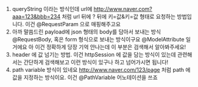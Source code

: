 1. queryString 이라는 방식인데 url에 http://www.naver.com?aaa=123&bbb=234 처럼 url 뒤에 ? 뒤에 키=값&키=값 형태로 요청하는 방법입니다. 이건 @RequestParam 으로 매핑해주고요
2. 아까 말씀드린 payload에 json 형태의 body를 담아서 보내는 방식 @RequestBody, 혹은 form 형식으로 보내는 방식이구요 @ModelAttribute 일거에요 아 이건 정확하게 당장 기억 안나는데 이 부분은 검색해서 알아봐주세요! 
3. header 에 값 넘기는 방법. 이건 httpSession 에 값을 담는 방식이 있는데 관련해서는 간단하게 검색해보고 이런 방식이 있구나 하고 넘어가시면 됩니다!
4. path variable 방식이 있네요 http://www.naver.com/123/page 처럼 path 에 값을 지정하는 방식이요. 이건 @PathVariable 어노테이션을 쓰죠